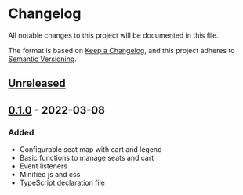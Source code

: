 # Changelog
All notable changes to this project will be documented in this file.

The format is based on [Keep a Changelog](https://keepachangelog.com/en/1.0.0/),
and this project adheres to [Semantic Versioning](https://semver.org/spec/v2.0.0.html).

## [Unreleased]

## [0.1.0] - 2022-03-08
### Added
- Configurable seat map with cart and legend
- Basic functions to manage seats and cart
- Event listeners
- Minified js and css
- TypeScript declaration file

[Unreleased]: https://github.com/omahili/seatchart.js/compare/v0.1.0...HEAD
[0.1.0]: https://github.com/omahili/seatchart.js/releases/tag/v0.1.0
